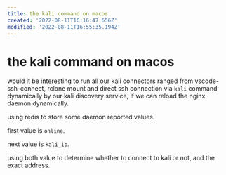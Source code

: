 ```yaml
---
title: the kali command on macos
created: '2022-08-11T16:16:47.656Z'
modified: '2022-08-11T16:55:35.194Z'
---
```


# the kali command on macos

would it be interesting to run all our kali connectors ranged from vscode-ssh-connect, rclone mount and direct ssh connection via `kali` command dynamically by our kali discovery service, if we can reload the nginx daemon dynamically.

using redis to store some daemon reported values.

first value is `online`.

next value is `kali_ip`.

using both value to determine whether to connect to kali or not, and the exact address.

